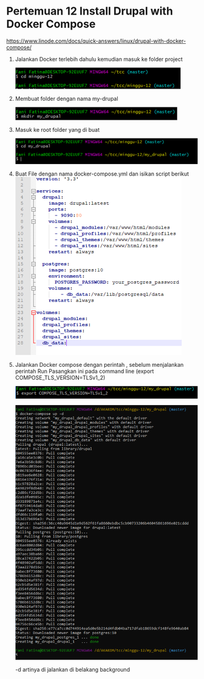 # Pertemuan 12 Install Drupal with Docker Compose

https://www.linode.com/docs/quick-answers/linux/drupal-with-docker-compose/

1. Jalankan Docker terlebih dahulu kemudian masuk ke folder project
   
   ![00](gambar/1.PNG)
   
2. Membuat folder dengan nama my-drupal

   ![00](gambar/2.PNG)
	
3. Masuk ke root folder yang di buat

   ![00](gambar/3.PNG)

4. Buat File dengan nama docker-compose.yml dan isikan script berikut
   ![00](gambar/6.PNG)

5. Jalankan Docker compose dengan perintah , sebelum menjalankan perintah Run Pasangkan ini pada command line (export COMPOSE_TLS_VERSION=TLSv1_2)

   ![00](gambar/4.PNG)
   
   ![00](gambar/5.PNG)

	-d artinya di jalankan di belakang background




